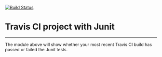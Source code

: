 [![Build Status](https://travis-ci.org/qtmluong/cse110_4.svg?branch=master)](https://travis-ci.org/qtmluong/cse110_4)
# Travis Cl project with Junit

----

The module above will show whether your most recent Travis CI
build has passed or failed the Junit tests. 
